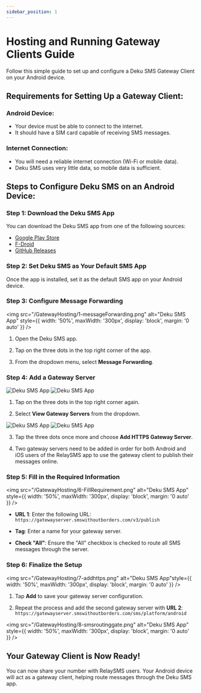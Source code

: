 ```yaml
---
sidebar_position: 1
---
```


# Hosting and Running Gateway Clients Guide

Follow this simple guide to set up and configure a Deku SMS Gateway Client on your Android device.

## Requirements for Setting Up a Gateway Client:

### Android Device:

- Your device must be able to connect to the internet.
- It should have a SIM card capable of receiving SMS messages.

### Internet Connection:

- You will need a reliable internet connection (Wi-Fi or mobile data).
- Deku SMS uses very little data, so mobile data is sufficient.

## Steps to Configure Deku SMS on an Android Device:

### Step 1: Download the Deku SMS App

You can download the Deku SMS app from one of the following sources:

- [Google Play Store](https://play.google.com/store/apps/details?id=com.afkanerd.deku)
- [F-Droid](https://f-droid.org/packages/com.afkanerd.deku/)
- [GitHub Releases](https://github.com/deku-messaging/Deku-SMS-Android/releases)

### Step 2: Set Deku SMS as Your Default SMS App

Once the app is installed, set it as the default SMS app on your Android device.

### Step 3: Configure Message Forwarding

<img src="/GatewayHosting/1-messageForwarding.png" alt="Deku SMS App" style={{ width: '50%', maxWidth: '300px', display: 'block', margin: '0 auto' }} />

1. Open the Deku SMS app.

2. Tap on the three dots in the top right corner of the app.

3. From the dropdown menu, select **Message Forwarding**.

### Step 4: Add a Gateway Server

<div style={{ display: 'flex', justifyContent: 'space-around', gap: '10px' }}>
  <img src="/GatewayHosting/2-forwarding.png" alt="Deku SMS App" style={{ width: '48%', maxWidth: '300px' }} />
  <img src="/GatewayHosting/3-viewGatewayServers.png" alt="Deku SMS App" style={{ width: '48%', maxWidth: '300px' }} /> 
</div>

1. Tap on the three dots in the top right corner again.

2. Select **View Gateway Servers** from the dropdown.

<div style={{ display: 'flex', justifyContent: 'space-around', gap: '10px' }}>
  <img src="/GatewayHosting/4-sms-routing-gateway.png" alt="Deku SMS App" style={{ width: '48%', maxWidth: '300px' }} />
  <img src="/GatewayHosting/5-selectHTTPS.png" alt="Deku SMS App" style={{ width: '48%', maxWidth: '300px' }} />
</div>

3. Tap the three dots once more and choose **Add HTTPS Gateway Server**.

4. Two gateway servers need to be added in order for both Android and iOS users of the RelaySMS app to use the gateway client to publish their messages online.

### Step 5: Fill in the Required Information

<img src="/GatewayHosting/6-FillRequirement.png" alt="Deku SMS App" style={{ width: '50%', maxWidth: '300px', display: 'block', margin: '0 auto' }} />

- **URL 1**: Enter the following URL:  
  `https://gatewayserver.smswithoutborders.com/v3/publish`

- **Tag**: Enter a name for your gateway server.

- **Check "All"**: Ensure the "All" checkbox is checked to route all SMS messages through the server.

### Step 6: Finalize the Setup

<img src="/GatewayHosting/7-addhttps.png" alt="Deku SMS App"style={{ width: '50%', maxWidth: '300px', display: 'block', margin: '0 auto' }} />

1. Tap **Add** to save your gateway server configuration.

2. Repeat the process and add the second gateway server with **URL 2**:  
   `https://gatewayserver.smswithoutborders.com/sms/platform/android`

<img src="/GatewayHosting/8-smsroutinggate.png" alt="Deku SMS App" style={{ width: '50%', maxWidth: '300px', display: 'block', margin: '0 auto' }} />

## Your Gateway Client is Now Ready!

You can now share your number with RelaySMS users. Your Android device will act as a gateway client, helping route messages through the Deku SMS app.
